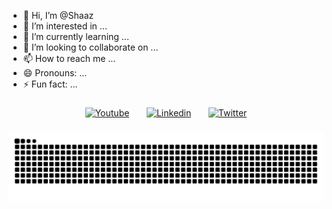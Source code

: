 - 👋 Hi, I’m @Shaaz
- 👀 I’m interested in ...
- 🌱 I’m currently learning ...
- 💞️ I’m looking to collaborate on ...
- 📫 How to reach me ...
- 😄 Pronouns: ...
- ⚡ Fun fact: ...

###

<div align="center">
  <a href="https://www.youtube.com/c/Pavloh" target="_blank"><img width="40px" alt="Youtube" src="https://i.imgur.com/qiXu7b2.png"/></a>
  &#8287;&#8287;&#8287;&#8287;&#8287;
  <a href="https://www.linkedin.com/in/impavloh/" target="_blank"><img width="40px" alt="Linkedin" src="https://i.imgur.com/w4AODCJ.png"/></a>
  &#8287;&#8287;&#8287;&#8287;&#8287;
  <a href="https://twitter.com/ImPavloh" target="_blank"><img width="40px" alt="Twitter" src="https://i.imgur.com/OXZM1L6.png"/></a>
</div>

###

<img src="https://raw.githubusercontent.com/impavloh/impavloh/output/snake.svg" alt="Snake de contribuiciones" />

<!---
mohammedshariqkazi/mohammedshariqkazi is a ✨ special ✨ repository because its `README.md` (this file) appears on your GitHub profile.
You can click the Preview link to take a look at your changes.
--->
